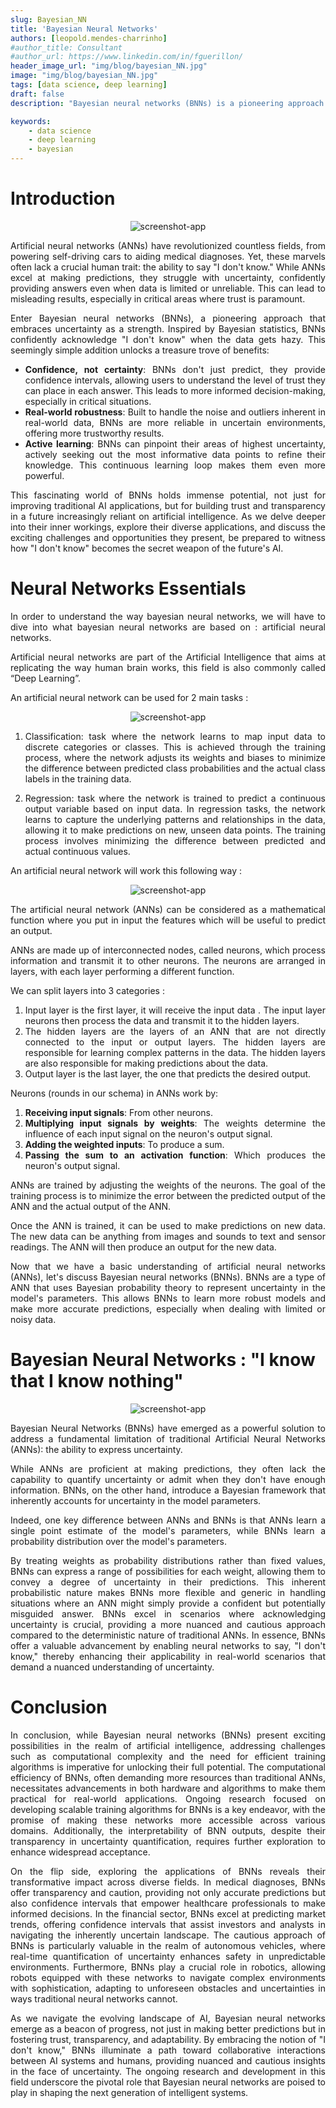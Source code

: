 ```yaml
---
slug: Bayesian_NN
title: 'Bayesian Neural Networks'
authors: [leopold.mendes-charrinho]
#author_title: Consultant
#author_url: https://www.linkedin.com/in/fguerillon/
header_image_url: "img/blog/bayesian_NN.jpg"
image: "img/blog/bayesian_NN.jpg"
tags: [data science, deep learning]
draft: false
description: "Bayesian neural networks (BNNs) is a pioneering approach that embraces uncertainty as a strength."

keywords:
    - data science
    - deep learning
    - bayesian
---
```

<!-- import useBaseUrl from "@docusaurus/useBaseUrl";

<link rel="stylesheet" href="{useBaseUrl('katex/katex.min.css')}" />
 -->
<!--truncate-->

<div align="justify"> 

# Introduction

</div>

<div align = "center">

  ![screenshot-app ](img/Bayesian_NN/bayesian_NN.jpg)
</div>

<div align="justify"> 

Artificial neural networks (ANNs) have revolutionized countless fields, from powering self-driving cars to aiding medical diagnoses. Yet, these marvels often lack a crucial human trait: the ability to say "I don't know." While ANNs excel at making predictions, they struggle with uncertainty, confidently providing answers even when data is limited or unreliable. This can lead to misleading results, especially in critical areas where trust is paramount.

Enter Bayesian neural networks (BNNs), a pioneering approach that embraces uncertainty as a strength. Inspired by Bayesian statistics, BNNs confidently acknowledge "I don't know" when the data gets hazy. This seemingly simple addition unlocks a treasure trove of benefits:

- **Confidence, not certainty**: BNNs don't just predict, they provide confidence intervals, allowing users to understand the level of trust they can place in each answer. This leads to more informed decision-making, especially in critical situations.
- **Real-world robustness**: Built to handle the noise and outliers inherent in real-world data, BNNs are more reliable in uncertain environments, offering more trustworthy results.
- **Active learning**: BNNs can pinpoint their areas of highest uncertainty, actively seeking out the most informative data points to refine their knowledge. This continuous learning loop makes them even more powerful.

This fascinating world of BNNs holds immense potential, not just for improving traditional AI applications, but for building trust and transparency in a future increasingly reliant on artificial intelligence. As we delve deeper into their inner workings, explore their diverse applications, and discuss the exciting challenges and opportunities they present, be prepared to witness how "I don't know" becomes the secret weapon of the future's AI.


</div>

# Neural Networks Essentials

<div align="justify"> 

In order to understand the way bayesian neural networks, we will have to dive into what bayesian neural networks are based on : artificial neural networks.

Artificial neural networks are part of the Artificial Intelligence that aims at replicating the way human brain works, this field is also commonly called “Deep Learning”.

An artificial neural network can be used for 2 main tasks :

<div align = "center">

![screenshot-app ](img/Bayesian_NN/Regression.png)
</div>


1.	Classification: task where the network learns to map input data to discrete categories or classes. This is achieved through the training process, where the network adjusts its weights and biases to minimize the difference between predicted class probabilities and the actual class labels in the training data.

2.	Regression: task where the network is trained to predict a continuous output variable based on input data. In regression tasks, the network learns to capture the underlying patterns and relationships in the data, allowing it to make predictions on new, unseen data points. The training process involves minimizing the difference between predicted and actual continuous values.


An artificial neural network will work this following way :

</div>

<div align = "center">

![screenshot-app ](img/Bayesian_NN/Artificial_NN.png)
</div>

<div align="justify"> 

The artificial neural network (ANNs) can be considered as a mathematical function where you put in input the features which will be useful to predict an output.

ANNs are made up of interconnected nodes, called neurons, which process information and transmit it to other neurons. The neurons are arranged in layers, with each layer performing a different function.

We can split layers into 3 categories :

1. Input layer is the first layer, it will receive the input data . The input layer neurons then process the data and transmit it to the hidden layers.
2. The hidden layers are the layers of an ANN that are not directly connected to the input or output layers. The hidden layers are responsible for learning complex patterns in the data. The hidden layers are also responsible for making predictions about the data.
3. Output layer is the last layer, the one that predicts the desired output.

Neurons (rounds in our schema) in ANNs work by:

1. **Receiving input signals**: From other neurons.
2. **Multiplying input signals by weights**: The weights determine the influence of each input signal on the neuron's output signal.
3. **Adding the weighted inputs**: To produce a sum.
4. **Passing the sum to an activation function**: Which produces the neuron's output signal.

ANNs are trained by adjusting the weights of the neurons. The goal of the training process is to minimize the error between the predicted output of the ANN and the actual output of the ANN.

Once the ANN is trained, it can be used to make predictions on new data. The new data can be anything from images and sounds to text and sensor readings. The ANN will then produce an output for the new data.

Now that we have a basic understanding of artificial neural networks (ANNs), let's discuss Bayesian neural networks (BNNs). BNNs are a type of ANN that uses Bayesian probability theory to represent uncertainty in the model's parameters. This allows BNNs to learn more robust models and make more accurate predictions, especially when dealing with limited or noisy data.

</div>

# Bayesian Neural Networks : "I know that I know nothing"

<div align = "center">

![screenshot-app ](img/Bayesian_NN/Standard_vs_Bayesian.png)
</div>

<div align="justify"> 

Bayesian Neural Networks (BNNs) have emerged as a powerful solution to address a fundamental limitation of traditional Artificial Neural Networks (ANNs): the ability to express uncertainty.

While ANNs are proficient at making predictions, they often lack the capability to quantify uncertainty or admit when they don't have enough information. BNNs, on the other hand, introduce a Bayesian framework that inherently accounts for uncertainty in the model parameters.

Indeed, one key difference between ANNs and BNNs is that ANNs learn a single point estimate of the model's parameters, while BNNs learn a probability distribution over the model's parameters.

By treating weights as probability distributions rather than fixed values, BNNs can express a range of possibilities for each weight, allowing them to convey a degree of uncertainty in their predictions. This inherent probabilistic nature makes BNNs more flexible and generic in handling situations where an ANN might simply provide a confident but potentially misguided answer. BNNs excel in scenarios where acknowledging uncertainty is crucial, providing a more nuanced and cautious approach compared to the deterministic nature of traditional ANNs. In essence, BNNs offer a valuable advancement by enabling neural networks to say, "I don't know," thereby enhancing their applicability in real-world scenarios that demand a nuanced understanding of uncertainty.

</div>


# Conclusion

<div align="justify"> 

In conclusion, while Bayesian neural networks (BNNs) present exciting possibilities in the realm of artificial intelligence, addressing challenges such as computational complexity and the need for efficient training algorithms is imperative for unlocking their full potential. The computational efficiency of BNNs, often demanding more resources than traditional ANNs, necessitates advancements in both hardware and algorithms to make them practical for real-world applications. Ongoing research focused on developing scalable training algorithms for BNNs is a key endeavor, with the promise of making these networks more accessible across various domains. Additionally, the interpretability of BNN outputs, despite their transparency in uncertainty quantification, requires further exploration to enhance widespread acceptance.

On the flip side, exploring the applications of BNNs reveals their transformative impact across diverse fields. In medical diagnoses, BNNs offer transparency and caution, providing not only accurate predictions but also confidence intervals that empower healthcare professionals to make informed decisions. In the financial sector, BNNs excel at predicting market trends, offering confidence intervals that assist investors and analysts in navigating the inherently uncertain landscape. The cautious approach of BNNs is particularly valuable in the realm of autonomous vehicles, where real-time quantification of uncertainty enhances safety in unpredictable environments. Furthermore, BNNs play a crucial role in robotics, allowing robots equipped with these networks to navigate complex environments with sophistication, adapting to unforeseen obstacles and uncertainties in ways traditional neural networks cannot.

As we navigate the evolving landscape of AI, Bayesian neural networks emerge as a beacon of progress, not just in making better predictions but in fostering trust, transparency, and adaptability. By embracing the notion of "I don't know," BNNs illuminate a path toward collaborative interactions between AI systems and humans, providing nuanced and cautious insights in the face of uncertainty. The ongoing research and development in this field underscore the pivotal role that Bayesian neural networks are poised to play in shaping the next generation of intelligent systems.


</div>